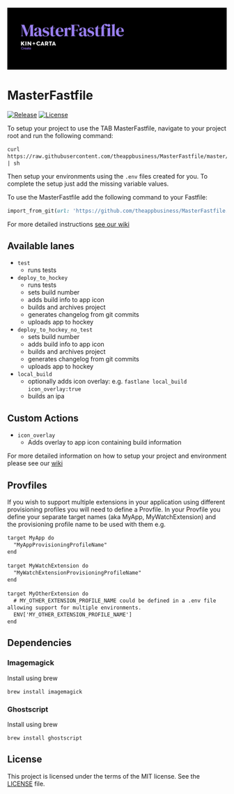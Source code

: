 ![The App Business](./MasterFastfile.png)

# MasterFastfile

[![Release](https://img.shields.io/badge/release-2.0.0-green.svg)](https://github.com/theappbusiness/MasterFastfile/releases/tag/2.0.0)
[![License](https://img.shields.io/badge/license-MIT-blue.svg?style=flat)](https://github.com/theappbusiness/MasterFastfile/blob/master/LICENSE)

To setup your project to use the TAB MasterFastfile, navigate to your project root and run the following command:

```shell
curl https://raw.githubusercontent.com/theappbusiness/MasterFastfile/master/setup.sh | sh
```

Then setup your environments using the `.env` files created for you. To complete the setup just add the missing variable values.

To use the MasterFastfile add the following command to your Fastfile:

```ruby
import_from_git(url: 'https://github.com/theappbusiness/MasterFastfile.git', branch: '2.0.0', path: 'Fastfile')
```
For more detailed instructions [see our wiki](https://github.com/theappbusiness/MasterFastfile/wiki)

## Available lanes

* `test`
  * runs tests
* `deploy_to_hockey`
  * runs tests
  * sets build number
  * adds build info to app icon
  * builds and archives project
  * generates changelog from git commits
  * uploads app to hockey
* `deploy_to_hockey_no_test`
  * sets build number
  * adds build info to app icon
  * builds and archives project
  * generates changelog from git commits
  * uploads app to hockey
* `local_build`
  * optionally adds icon overlay: e.g. `fastlane local_build icon_overlay:true`
  * builds an ipa

## Custom Actions

* `icon_overlay`
  * Adds overlay to app icon containing build information

For more detailed information on how to setup your project and environment please see our [wiki](https://github.com/theappbusiness/MasterFastfile/wiki)

## Provfiles

If you wish to support multiple extensions in your application using different provisioning profiles you will need to define a Provfile. In your Provfile you define your separate target names (aka MyApp, MyWatchExtension) and the provisioning profile name to be used with them e.g.

```
target MyApp do
  "MyAppProvisioningProfileName"
end

target MyWatchExtension do
  "MyWatchExtensionProvisioningProfileName"
end

target MyOtherExtension do
  # MY_OTHER_EXTENSION_PROFILE_NAME could be defined in a .env file allowing support for multiple environments.
  ENV['MY_OTHER_EXTENSION_PROFILE_NAME']
end
```

## Dependencies

### Imagemagick
Install using brew
```shell
brew install imagemagick
```
### Ghostscript
Install using brew
```shell
brew install ghostscript
```

## License

This project is licensed under the terms of the MIT license. See the [LICENSE](LICENSE) file.
